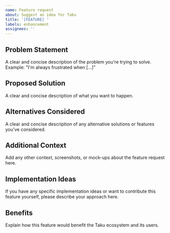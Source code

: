 ```yaml
---
name: Feature request
about: Suggest an idea for Taku
title: '[FEATURE] '
labels: enhancement
assignees: ''
---
```


## Problem Statement
A clear and concise description of the problem you're trying to solve. Example: "I'm always frustrated when [...]"

## Proposed Solution
A clear and concise description of what you want to happen.

## Alternatives Considered
A clear and concise description of any alternative solutions or features you've considered.

## Additional Context
Add any other context, screenshots, or mock-ups about the feature request here.

## Implementation Ideas
If you have any specific implementation ideas or want to contribute this feature yourself, please describe your approach here.

## Benefits
Explain how this feature would benefit the Taku ecosystem and its users.

